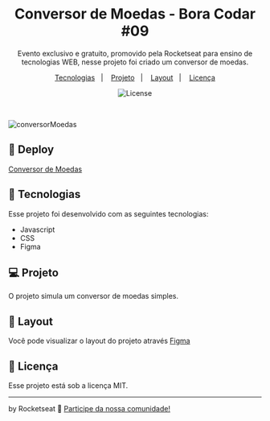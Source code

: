 <h1 align="center"> Conversor de Moedas - Bora Codar #09 </h1>

<p align="center">
Evento exclusivo e gratuito, promovido pela Rocketseat para ensino de tecnologias WEB, nesse projeto foi criado um conversor de moedas.
</p>

<p align="center">
  <a href="#-tecnologias">Tecnologias</a>&nbsp;&nbsp;&nbsp;|&nbsp;&nbsp;&nbsp;
  <a href="#-projeto">Projeto</a>&nbsp;&nbsp;&nbsp;|&nbsp;&nbsp;&nbsp;
  <a href="#-layout">Layout</a>&nbsp;&nbsp;&nbsp;|&nbsp;&nbsp;&nbsp;
  <a href="#memo-licença">Licença</a>
</p>

<p align="center">
  <img alt="License" src="https://img.shields.io/static/v1?label=license&message=MIT&color=49AA26&labelColor=000000">
</p>

<br>


![conversorMoedas](https://user-images.githubusercontent.com/104373308/226130480-a8b6a80f-72a2-434b-b339-2f3910652e4e.png)

  
## 👾 Deploy

[Conversor de Moedas](https://conversor-moedas-09.vercel.app/)

## 🚀 Tecnologias

Esse projeto foi desenvolvido com as seguintes tecnologias:

- Javascript
- CSS
- Figma


## 💻 Projeto

O projeto simula um conversor de moedas simples.

## 🔖 Layout

Você pode visualizar o layout do projeto através [Figma](https://www.figma.com/community/file/1212757179376046656/%23boraCodar---Desafio-9)
 

## :memo: Licença

Esse projeto está sob a licença MIT.

---

by Rocketseat :wave: [Participe da nossa comunidade!](https://discord.gg/rocketseat)
